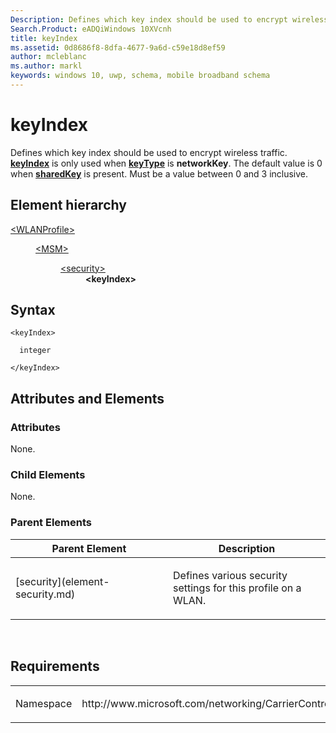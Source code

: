 ```yaml
---
Description: Defines which key index should be used to encrypt wireless traffic. 
Search.Product: eADQiWindows 10XVcnh
title: keyIndex
ms.assetid: 0d8686f8-8dfa-4677-9a6d-c59e18d8ef59
author: mcleblanc
ms.author: markl
keywords: windows 10, uwp, schema, mobile broadband schema
---
```


# keyIndex


Defines which key index should be used to encrypt wireless traffic. [**keyIndex**](element-keyindex.md) is only used when [**keyType**](element-keytype.md) is **networkKey**. The default value is 0 when [**sharedKey**](element-sharedkey.md) is present. Must be a value between 0 and 3 inclusive.

## Element hierarchy

<dl>
<dt><a href="element-wlanprofile.md">&lt;WLANProfile&gt;</a></dt>
<dd>
<dl>
<dt><a href="element-msm.md">&lt;MSM&gt;</a></dt>
<dd>
<dl>
<dt><a href="element-security.md">&lt;security&gt;</a></dt>
<dd><b>&lt;keyIndex&gt;</b></dd>
</dl>
</dd>
</dl>
</dd>
</dl>

## Syntax

``` syntax
<keyIndex>

  integer

</keyIndex>
```

## Attributes and Elements


### Attributes

None.

### Child Elements

None.

### Parent Elements

<table>
<colgroup>
<col width="50%" />
<col width="50%" />
</colgroup>
<thead>
<tr class="header">
<th>Parent Element</th>
<th>Description</th>
</tr>
</thead>
<tbody>
<tr class="odd">
<td>[security](element-security.md)</td>
<td><p>Defines various security settings for this profile on a WLAN.</p></td>
</tr>
</tbody>
</table>

 

## Requirements

<table>
<colgroup>
<col width="50%" />
<col width="50%" />
</colgroup>
<tbody>
<tr class="odd">
<td><p>Namespace</p></td>
<td><p>http://www.microsoft.com/networking/CarrierControl/WLAN/v1</p></td>
</tr>
</tbody>
</table>

 

 



